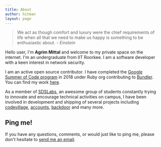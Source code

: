 ```yaml
---
title: About
author: hitman
layout: page
---
```


> We act as though comfort and luxury were the chief requirements of life when all that we need to make us happy is something to be enthusiastic about. - *Einstein*

Hello user, I'm __Agrim Mittal__ and welcome to my private space on the internet. I'm an undergraduate from IIT Roorkee. I am a software developer with a keen interest in network security.

I am an active open source contributor. I have completed the [Google Summer of Code program](https://summerofcode.withgoogle.com/archive/) in 2018 under Ruby org contributing to [Bundler](https://bundler.io/). You can find my work [here](https://summerofcode.withgoogle.com/archive/2018/projects/5547552766164992/).

As a member of [SDSLabs](https://sdslabs.co), an awesome group of students constantly trying to innovate and encourage technical activities on campus, I have been involved in development and shipping of several projects including [codevillage](http://codevillage.sdslabs.co), [accounts](https://accounts.sdslabs.co),  [backdoor](https://backdoor.sdslabs.co) and many more.

## Ping me!

If you have any questions, comments, or would just like to ping me, please don't hesitate to [send me an email](mailto:agrimmittal@protonmail.com).

<a href="https://github.com/agrim123"><i class="fab fa-github"></i></a>
<a href="https://twitter.com/agrimittal"><i class="fab fa-twitter"></i></a>
<a href="https://www.linkedin.com/in/agrimmittal/"><i class="fab fa-linkedin-in"></i></a>


